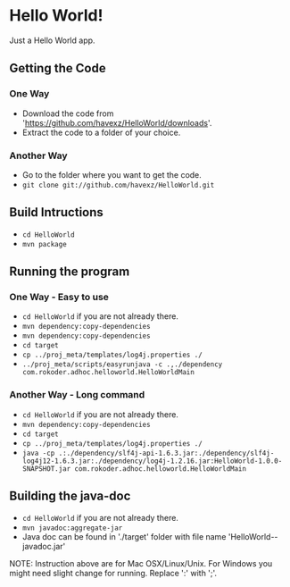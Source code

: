 Hello World!
============

Just a Hello World app.

Getting the Code
----------------

### One Way

* Download the code from 'https://github.com/havexz/HelloWorld/downloads'.
* Extract the code to a folder of your choice.

### Another Way

* Go to the folder where you want to get the code.
* `git clone git://github.com/havexz/HelloWorld.git`

Build Intructions
-----------------

* `cd HelloWorld`
* `mvn package`


Running the program
-------------------

### One Way - Easy to use

* `cd HelloWorld` if you are not already there.
* `mvn dependency:copy-dependencies`
* `mvn dependency:copy-dependencies`
* `cd target`
* `cp ../proj_meta/templates/log4j.properties ./`
* `../proj_meta/scripts/easyrunjava -c .,./dependency com.rokoder.adhoc.helloworld.HelloWorldMain`

### Another Way - Long command

* `cd HelloWorld` if you are not already there.
* `mvn dependency:copy-dependencies`
* `cd target`
* `cp ../proj_meta/templates/log4j.properties ./`
* `java -cp .:./dependency/slf4j-api-1.6.3.jar:./dependency/slf4j-log4j12-1.6.3.jar:./dependency/log4j-1.2.16.jar:HelloWorld-1.0.0-SNAPSHOT.jar com.rokoder.adhoc.helloworld.HelloWorldMain`

Building the java-doc
---------------------

* `cd HelloWorld` if you are not already there.
* `mvn javadoc:aggregate-jar`
* Java doc can be found in './target' folder with file name 'HelloWorld-<version>-javadoc.jar'

NOTE: Instruction above are for Mac OSX/Linux/Unix. For Windows you might need slight change for running. Replace ':' with ';'.
